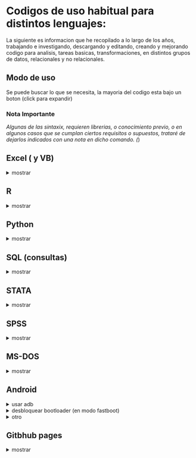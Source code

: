# Codigos de uso habitual para distintos lenguajes:

La siguiente es informacion que he recopilado a lo largo de los años, trabajando e investigando, descargando y editando, creando y mejorando codigo para analisis, tareas basicas, transformaciones, en distintos grupos de datos, relacionales y no relacionales.

##  Modo de uso
 Se puede buscar lo que se necesita, la mayoria del codigo esta bajo un boton (click para expandir)

### Nota Importante

*Algunas de las sintaxix, requieren librerias, o conocimiento previo, o en algunos casos que se cumplan ciertos requisitos o supuestos, trataré de dejarlos indicados con una nota en dicho comando. (*)


## Excel ( y VB)
<details><summary> mostrar </summary>
<p> 
 
 </p>
</details>

## R
<details><summary> mostrar </summary>
<p> 
 
 </p>
</details>

## Python
<details><summary> mostrar </summary>
<p> 
 
 </p>
</details>

## SQL (consultas)
<details><summary> mostrar </summary>
<p> 
 
 </p>
</details>

## STATA
<details><summary> mostrar </summary>
<p> 
 </p>
</details>

## SPSS
<details><summary> mostrar </summary>
<p> 

 </p>
</details>

## MS-DOS
<details><summary> mostrar </summary>
<p> 


<details><summary>Usar MS-DOS (CMD) o command.com o consola de comandos.</summary>
<p>
  
  - inicio
  - ejecutar o buscar
  
  - cmd
  
  - para ejecutarlo en modo administrador, segundo boton del mouse en el icono de la aplicacion, "ejecutar como administrador" 
  
</p>
</details>



<details><summary>Como cambiar modo de disco duro a AHCI sin formatear:</summary>
<p>

 - cmd (modo admin)
 - bcdedit /set {current} safeboot minimal
   #### reiniciar a la bios, activar modo ACHI y listo. entrar a windows de nuevo
 - cmd
 - bcdedit /deletevalue {current} safeboot
 - reiniciar
 
</p>
</details>


<details><summary>crear .bat para cerrar programas que no se usan </summary>
<p>
(por ejemplo, antes de editar, o usar algun software muy pesado)

- creamos un archivo de texto, lo renombramos a xxx.bat y escribimos lo siguiente:
- echo off
- taskkil /im nombredelproceso.exe /F
- echo off
- exit
</p>
</details>





<details><summary>desactivar programas especificos o paquetes en windows10 (11)</summary>
<p>

  listar aplicaciones

   - DISM /Online /Get–ProvisionedAppxPackages | select–string Packagename

  desinstalarlas (cambiando nombre del paquete)

   - DISM /Online /Remove–ProvisionedAppxPackage /PackageName:PACKAGENAME

</p>
</details>



<details><summary>realizar escaneo, limpieza de estructura de SO windows en cmd</summary>
<p>
 
- sfc /scannow

- DISM.exe /Online /Cleanup-image /Restorehealth
 
</p>
</details>

## Bash Linux


<details><summary>herramientas para usar adb y fastboot en linux</summary>
<p>
 
- sudo apt-get install android-tools-adb 
- sudo apt-get install android-tools-fastboot
 
</p>
</details>
</p>
</details>

## Android


<details><summary>usar adb</summary>
<p>
abrir cmd, navegar a la carpeta de ADB (se debe instalar), o abrir ventana de comandos en dicha carpeta, por ej: cd/adb
adb devices
si el dispositivo esta activo, y con modo de depuracion activado via usb, se vera su codigo. en caso contrario habilitarlo en android.

para iniciar el bootloader (desde android, conectado por usb)
- adb restart bootloader
 
para reiniciar el dispositivo
- adb restart 
</p>
</details>


<details><summary>desbloquear bootloader (en modo fastboot)</summary>
<p>
 
- fastboot flashing unlock
- fastboot flashin unlock_critical

bloquear bootloader % ojo que al desbloquear o bloquear el bootloader el telefono se reinicia de fabrica %

- fastboot flashing lock
- fastboot flashing lock_critical

 
</p>
</details>



<details><summary>otro</summary>
<p>
 
  escribir aqui el texto a expandir.
 
</p>
</details>

</p>
</details>

##   Gitbhub pages 

<details><summary> mostrar </summary>
<p> 


<details><summary>ocultar texto, para expandir al hacer click (collapse), (eliminar los espacios despues de cada < ) </summary>
<p>

< details>< summary>click para mostrar< /summary>
< p>
 
  escribir aqui el texto a expandir.
 
< /p>
< /details>

  </p>
</details>



 <details><summary>insertar imagenes em github (webpage):</summary>
<p>
usar ! [comentario] (url) sin espacios,  (el link entre parentesis)
ejemplo (quitar espacio y se verá la imagen insertada: 
 
 \ ! [imagen de gatito] ( https:// ejemplo-el-meme-del-gato-en-la-mesa-portada.jpg )
 
 
 ![imagen de gatito](https://cdn2.actitudfem.com/media/files/styles/big_img/public/images/2019/08/de-donde-salio-el-meme-del-gato-en-la-mesa-portada.jpg)
 
 
  </p>
</details>

 </p>
</details>
 
